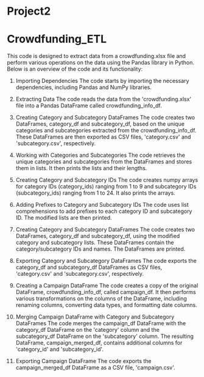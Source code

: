 # Project2

# Crowdfunding_ETL

This code is designed to extract data from a crowdfunding.xlsx file and perform various operations on the data using the Pandas library in Python. Below is an overview of the code and its functionality:

1. Importing Dependencies
The code starts by importing the necessary dependencies, including Pandas and NumPy libraries.

2. Extracting Data
The code reads the data from the 'crowdfunding.xlsx' file into a Pandas DataFrame called crowdfunding_info_df.

3. Creating Category and Subcategory DataFrames
The code creates two DataFrames, category_df and subcategory_df, based on the unique categories and subcategories extracted from the crowdfunding_info_df. These DataFrames are then exported as CSV files, 'category.csv' and 'subcategory.csv', respectively.

4. Working with Categories and Subcategories
The code retrieves the unique categories and subcategories from the DataFrames and stores them in lists. It then prints the lists and their lengths.

5. Creating Category and Subcategory IDs
The code creates numpy arrays for category IDs (category_ids) ranging from 1 to 9 and subcategory IDs (subcategory_ids) ranging from 1 to 24. It also prints the arrays.

6. Adding Prefixes to Category and Subcategory IDs
The code uses list comprehensions to add prefixes to each category ID and subcategory ID. The modified lists are then printed.

7. Creating Category and Subcategory DataFrames
The code creates two DataFrames, category_df and subcategory_df, using the modified category and subcategory lists. These DataFrames contain the category/subcategory IDs and names. The DataFrames are printed.

8. Exporting Category and Subcategory DataFrames
The code exports the category_df and subcategory_df DataFrames as CSV files, 'category.csv' and 'subcategory.csv', respectively.

9. Creating a Campaign DataFrame
The code creates a copy of the original DataFrame, crowdfunding_info_df, called campaign_df. It then performs various transformations on the columns of the DataFrame, including renaming columns, converting data types, and formatting date columns.

10. Merging Campaign DataFrame with Category and Subcategory DataFrames
The code merges the campaign_df DataFrame with the category_df DataFrame on the 'category' column and the subcategory_df DataFrame on the 'subcategory' column. The resulting DataFrame, campaign_merged_df, contains additional columns for 'category_id' and 'subcategory_id'.

11. Exporting Campaign DataFrame
The code exports the campaign_merged_df DataFrame as a CSV file, 'campaign.csv'.
